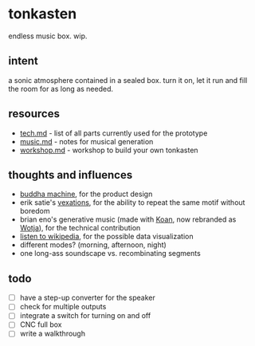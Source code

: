 # tonkasten

endless music box. wip.

## intent

a sonic atmosphere contained in a sealed box. turn it on, let it run and fill the room for as long as needed.

## resources

- [tech.md](tech.md) - list of all parts currently used for the prototype
- [music.md](music.md) - notes for musical generation
- [workshop.md](workshop.md) - workshop to build your own tonkasten

## thoughts and influences

- [buddha machine](https://www.youtube.com/watch?v=VlSM3GMuYVU), for the product design
- erik satie's [vexations](https://en.wikipedia.org/wiki/Vexations), for the ability to repeat the same motif without boredom
- brian eno's generative music (made with [Koan](https://www.wired.com/1997/10/can-generative-music-carry-the-nets-tunes/), now rebranded as [Wotja](https://intermorphic.com/wotja/)), for the technical contribution
- [listen to wikipedia](http://listen.hatnote.com/), for the possible data visualization
- different modes? (morning, afternoon, night)
- one long-ass soundscape vs. recombinating segments

## todo

- [ ] have a step-up converter for the speaker
- [ ] check for multiple outputs
- [ ] integrate a switch for turning on and off
- [ ] CNC full box
- [ ] write a walkthrough